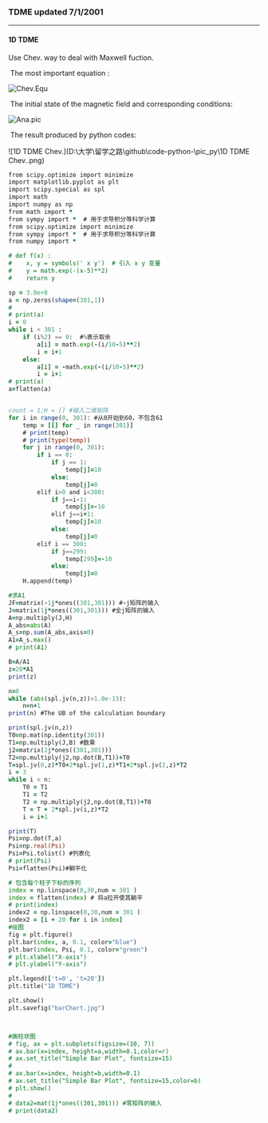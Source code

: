 ### TDME                                     updated 7/1/2001

*****

#### 1D TDME

Use Chev. way to deal with Maxwell fuction.

​		The most important equation :

![Chev.Equ](D:\大学\留学之路\github\code-python-\pic_py\Chev.Equ.png)

​		The initial state of the magnetic field and corresponding conditions:

![Ana.pic](D:\大学\留学之路\github\code-python-\pic_py\Ana.pic.png)

​		The result produced by python codes:

![1D TDME Chev.](D:\大学\留学之路\github\code-python-\pic_py\1D TDME Chev..png)

```fortran
from scipy.optimize import minimize
import matplotlib.pyplot as plt
import scipy.special as spl
import math
import numpy as np
from math import *
from sympy import *  # 用于求导积分等科学计算
from scipy.optimize import minimize
from sympy import *  # 用于求导积分等科学计算
from numpy import *

# def f(x) :
#    x, y = symbols(' x y')  # 引入 x y 变量
#    y = math.exp(-(x-5)**2)
#    return y

sp = 3.0e+8
a = np.zeros(shape=(301,1))
#
# print(a)
i = 0
while i < 301 :
    if (i%2) == 0:  #%表示取余
        a[i] = math.exp(-(i/10-5)**2)
        i = i+1
    else:
        a[i] = -math.exp(-(i/10-5)**2)
        i = i+1
# print(a)
a=flatten(a)


count = 1;H = [] #输入二维矩阵
for i in range(0, 301): #从0开始到60，不包含61
    temp = [[] for _ in range(301)]
    # print(temp)
    # print(type(temp))
    for j in range(0, 301):
        if i == 0:
            if j == 1:
                temp[j]=10
            else:
                temp[j]=0
        elif i>0 and i<300:
            if j==i-1:
                temp[j]=-10
            elif j==i+1:
                temp[j]=10
            else:
                temp[j]=0
        elif i == 300:
            if j==299:
                temp[299]=-10
            else:
                temp[j]=0
    H.append(temp)

#求A1
JF=matrix(-1j*ones((301,301))) #-j矩阵的输入
J=matrix(1j*ones((301,301))) #全j矩阵的输入
A=np.multiply(J,H)
A_abs=abs(A)
A_s=np.sum(A_abs,axis=0)
A1=A_s.max()
# print(A1)

B=A/A1
z=20*A1
print(z)

n=0
while (abs(spl.jv(n,z))>1.0e-13):
    n=n+1
print(n) #The UB of the calculation boundary

print(spl.jv(n,z))
T0=np.mat(np.identity(301))
T1=np.multiply(J,B) #数乘
j2=matrix(2j*ones((301,301)))
T2=np.multiply(j2,np.dot(B,T1))+T0
T=spl.jv(0,z)*T0+2*spl.jv(1,z)*T1+2*spl.jv(2,z)*T2
i = 3
while i < n:
    T0 = T1
    T1 = T2
    T2 = np.multiply(j2,np.dot(B,T1))+T0
    T = T + 2*spl.jv(i,z)*T2
    i = i+1

print(T)
Psi=np.dot(T,a)
Psi=np.real(Psi)
Psi=Psi.tolist() #列表化
# print(Psi)
Psi=flatten(Psi)#躺平化

# 包含每个柱子下标的序列
index = np.linspace(0,30,num = 301 )
index = flatten(index) # 将a拉开使其躺平
# print(index)
index2 = np.linspace(0,30,num = 301 )
index2 = [i + 20 for i in index]
#绘图
fig = plt.figure()
plt.bar(index, a, 0.1, color="blue")
plt.bar(index, Psi, 0.1, color="green")
# plt.xlabel("X-axis")
# plt.ylabel("Y-axis")

plt.legend(['t=0', 't=20'])
plt.title("1D TDME")

plt.show()
plt.savefig("barChart.jpg")



#画柱状图
# fig, ax = plt.subplots(figsize=(10, 7))
# ax.bar(x=index, height=a,width=0.1,color=r)
# ax.set_title("Simple Bar Plot", fontsize=15)
#
# ax.bar(x=index, height=b,width=0.1)
# ax.set_title("Simple Bar Plot", fontsize=15,color=b)
# plt.show()
#
# data2=mat(1j*ones((301,301))) #零矩阵的输入
# print(data2)

```

